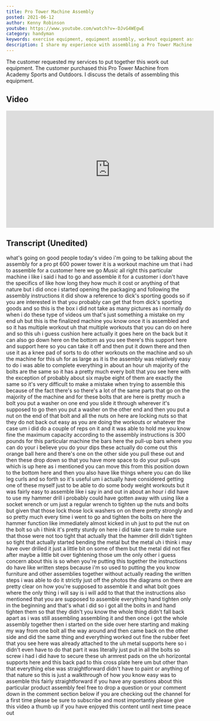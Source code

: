 ```yaml
---
title: Pro Tower Machine Assembly
posted: 2021-06-12
author: Kenny Robinson
youtube: https://www.youtube.com/watch?v=-DJvG4WEgwE
category: handyman
keywords: exercise equipment, equipment assembly, workout equipment assembly,
description: I share my experience with assembling a Pro Tower Machine that a customer purchased from Academy Sports and Outdoors.
---
```


The customer requested my services to put together this work out equipment. The customer purchased this
Pro Tower Machine from Academy Sports and Outdoors. I discuss the details of assembling this equipment.

## Video

<iframe width="560" height="315" src="https://www.youtube.com/embed/-DJvG4WEgwE" frameborder="0" allow="autoplay; encrypted-media" allowfullscreen class="youtube"></iframe>

## Transcript (Unedited)

what's going on good people today's
video
i'm going to be talking about the
assembly for a
pro pt 600 power tower it
is a workout machine um that i had to
assemble for a customer
here we go
*Music*
all right this particular machine i like
i said i had to go
and assemble it for a customer i
don't have the specifics of like how
long
they how much it cost or anything of
that nature but
i did once i started opening the
packaging and
following the assembly instructions it
did show a reference to
dick's sporting goods so if you are
interested in that you probably can get
that from dick's sporting goods
and so this is the box i did not take as
many pictures as i
normally do when i do these type of
videos um
that's just something a mistake on my
end
uh but this is the finalized machine
you know once it is assembled and so it
has
multiple workout uh that multiple
workouts that you can do on here
and so this uh i guess cushion here
actually it goes here on the back but it
can also go down here
on the bottom as you see there's this
support here and support here so you can
take it off and then put it down there
and then use it as a
knee pad of sorts to do other
workouts on the machine and so
uh the machine for this uh for as large
as it is the
assembly was relatively easy to do i was
able to complete everything in about an
hour
uh majority of the bolts are the same
so it has a pretty much every bolt that
you see
here with the exception of probably
about
six maybe eight of them
are exactly the same so it's very
difficult to
make a mistake when trying to assemble
this because of the fact there's so
there's a lot of the same parts that go
on the majority of the machine
and for these bolts that are here
is pretty much a bolt you put a washer
on one end
you slide it through wherever it's
supposed to go then you put a washer on
the other end and then you put a
nut on the end of that bolt and all the
nuts on here are
locking nuts so that they do not back
out easy as you are
doing the workouts or whatever the case
um i did do a couple of reps on it and
it was able to hold me
you know fine the maximum capacity
according to the assembly instructions
is 300 pounds for this particular
machine
the bars here the pull-up bars where you
can do your
i believe you do your dips these
actually do come out this orange ball
here
and there's one on the other side you
pull these out and then these
drop down so that you have more space to
do
your pull-ups which is up here
as i mentioned you can move this from
this position down to the bottom here
and then you also have like things where
you can do like leg curls and so forth
so it's useful um i actually have
considered getting one of these myself
just to be able to do some
body weight workouts but it was fairly
easy to assemble like i say
in and out in about an hour i did have
to use
my hammer drill i probably could have
gotten away with using like a
socket wrench or um just a regular
wrench to tighten up the nuts and bolts
but given that those lock those lock
washers on
on there pretty strongly and so pretty
much every time i went to
go and tighten the
bolts on here the hammer function like
immediately
almost kicked in uh just to
put the nut on the bolt so uh
i think it's pretty sturdy on here i did
take care to make sure that
those were not too tight that actually
that the hammer drill didn't tighten so
tight that actually started bending the
metal
but the metal uh i think i may have over
drilled it just a little bit on some of
them but the metal did not flex
after maybe a little bit over tightening
those
um the only other
i guess concern about this is so when
you're putting this together
the instructions do have like written
steps
because i'm so used to putting the you
know furniture and other assemblies
together without actually reading the
written steps
i was able to do it strictly just off
the photos the diagrams on there are
pretty clear
on how you're supposed to assemble it
and what bolt goes where
the only thing i will say is
i will add to that that the instructions
also mentioned that you are supposed to
assemble everything
hand tighten only in the beginning and
that's what i did so i got all the bolts
in
and hand tighten them so that they
didn't you know the whole thing didn't
fall back apart as i was still
assembling
assembling it and then once i got the
whole assembly together
then i started on the side over here
starting and making my way from one bolt
all the way around
and then came back on the other side and
did the same thing
and everything worked out fine
the rubber feet that you see here was
already
attached to the uh metal supports here
so i didn't even have to do that part
it was literally just put in all the
bolts so screw i had i did have to
secure these uh
armrest pads on the uh horizontal
supports here and this back pad to
this cross plate here um but other than
that
everything else was straightforward
didn't have to paint or anything
of that nature so this is just a
walkthrough of how you know easy was to
assemble this
fairly straightforward if you have any
questions about this particular product
assembly
feel free to drop a question or your
comment down in the
comment section below
if you are checking out the channel for
a first time
please be sure to subscribe and most
importantly please give this video a
thumb up
if you have enjoyed this content
until next time peace out 